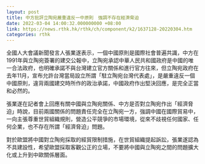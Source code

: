 ```yaml
---
layout: post
title: 中方批評立陶宛嚴重違反一中原則　強調不存在經濟脅迫
date: 2022-03-04 14:00:32.000000000 +08:00
link: https://news.rthk.hk/rthk/ch/component/k2/1637128-20220304.htm
categories: rthk
---
```


全國人大會議新聞發言人張業遂表示，一個中國原則是國際社會普遍共識，中方在1991年與立陶宛簽署的建交公報中，立陶宛承認中華人民共和國政府是中國的唯一合法政府，也明確承諾不與台灣建立官方關係和進行官方往來，但立陶宛政府在去年11月，宣布允許台灣當局設立所謂「駐立陶宛台灣代表處」，是嚴重違反一個中國原則，違背兩國建交時所作的政治承諾，中國政府作出堅決回應，是完全正當和必然的。

張業遂在記者會上回應有關中國與立陶宛關係、中方是否對立陶宛作出「經濟脅迫」時說，目前兩國關係的問題責任完全在立陶宛一方，強調中國在國際貿易中，一向主張尊重世貿組織規則，營造公平競爭的市場環境，從來不歧視任何國家、任何企業，也不存在所謂「經濟脅迫」問題。

對於歐盟將中國對立陶宛採取的經貿限制措施，在世貿組織提起訴訟，張業遂認為不具建設性，希望歐盟採取客觀公正的立場，不要將中國與立陶宛之間的問題擴大化或上升到中歐關係層面。

